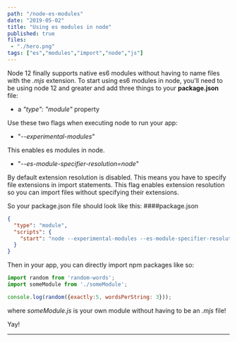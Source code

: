 ```yaml
---
path: "/node-es-modules"
date: "2019-05-02"
title: "Using es modules in node"
published: true
files:
 - "./hero.png"
tags: ["es","modules","import","node","js"]
---
```


Node 12 finally supports native es6 modules without having to name files with the *.mjs* extension.
To start using es6 modules in node, you'll need to be using node 12 and greater and add three things
to your <b>package.json</b> file:

* a *"type": "module"* property 

Use these two flags when executing node to run your app:

* "*--experimental-modules*"
<p>This enables es modules in node.</p>

* "*--es-module-specifier-resolution=node*"
<p>
By default extension resolution is disabled. This means you have to specify file extensions
in import statements. This flag enables extension resolution so you can import files
without specifying their extensions.
</p>

So your package.json file should look like this:
####package.json
```json
{
  "type": "module",
  "scripts": {
    "start": "node --experimental-modules --es-module-specifier-resolution=node index.js"
  }
}
```

Then in your app, you can directly import npm packages like so:

```js
import random from 'random-words';
import someModule from './someModule';

console.log(random({exactly:5, wordsPerString: 3}));
```

where *someModule.js* is your own module without having to be an *.mjs* file!

Yay!

---------------------------------------------------------------------------------------
